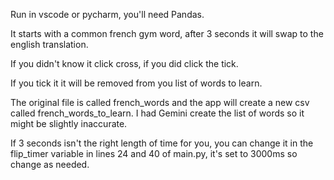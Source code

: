 Run in vscode or pycharm, you'll need Pandas.

It starts with a common french gym word, after 3 seconds it will swap to the english translation. 

If you didn't know it click cross, if you did click the tick.

If you tick it it will be removed from you list of words to learn.

The original file is called french_words and the app will create a new csv called french_words_to_learn. I had Gemini create the list of words so it might be slightly inaccurate.

If 3 seconds isn't the right length of time for you, you can change it in the flip_timer variable in lines 24 and 40 of main.py, it's set to 3000ms so change as needed.